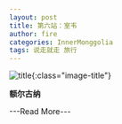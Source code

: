 ```yaml
---
layout: post
title: 第六站：室韦
author: fire
categories: InnerMonggolia 
tags: 说走就走 旅行
---
```


![title](http://image.sideproject.cn/title/title_130.jpg){:class="image-title"}

**额尔古纳**



---Read More---
